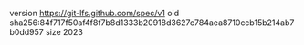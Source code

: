 version https://git-lfs.github.com/spec/v1
oid sha256:84f717f50af4f8f7b8d1333b20918d3627c784aea8710ccb15b214ab7b0dd957
size 2023
